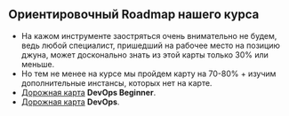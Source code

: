 ## **Ориентировочный Roadmap нашего курса**

- На кажом инструменте заостряться очень внимательно не будем, ведь любой специалист, пришедший на рабочее место на позицию джуна, может досконально знать из этой карты только 30% или меньше.
- Но тем не менее на курсе мы пройдем карту на 70-80% + изучим дополнительные инстансы, которых нет на карте.
- [Дорожная карта](https://roadmap.sh/devops?r=devops-beginner) **DevOps Beginner**.
- [Дорожная карта](https://roadmap.sh/devops) **DevOps**.
